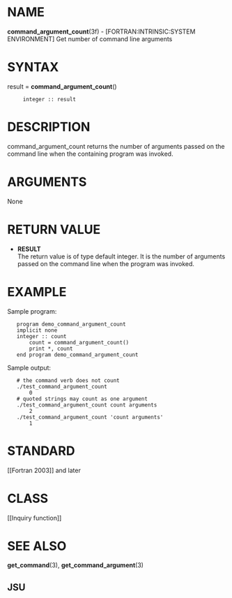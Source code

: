 # NAME

**command\_argument\_count**(3f) - \[FORTRAN:INTRINSIC:SYSTEM
ENVIRONMENT\] Get number of command line arguments

# SYNTAX

result = **command\_argument\_count**()

``` 
     integer :: result
```

# DESCRIPTION

command\_argument\_count returns the number of arguments passed on the
command line when the containing program was invoked.

# ARGUMENTS

None

# RETURN VALUE

  - **RESULT**  
    The return value is of type default integer. It is the number of
    arguments passed on the command line when the program was invoked.

# EXAMPLE

Sample program:

``` 
   program demo_command_argument_count
   implicit none
   integer :: count
       count = command_argument_count()
       print *, count
   end program demo_command_argument_count
```

Sample output:

``` 
   # the command verb does not count
   ./test_command_argument_count
       0
   # quoted strings may count as one argument
   ./test_command_argument_count count arguments
       2
   ./test_command_argument_count 'count arguments'
       1
```

# STANDARD

\[\[Fortran 2003\]\] and later

# CLASS

\[\[Inquiry function\]\]

# SEE ALSO

**get\_command**(3), **get\_command\_argument**(3)

## JSU
